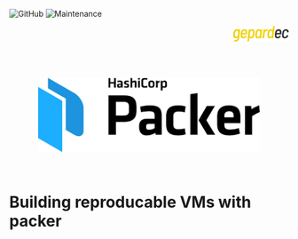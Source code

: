 ![GitHub](https://img.shields.io/github/license/gepardec/packer-vms)
![Maintenance](https://img.shields.io/maintenance/yes/2020)

<p align="right">
<img alt="gepardec" width=100px src="https://github.com/Gepardec/packer-vms/raw/master/.images/gepardec.png">
</p>
<br>
<br>
<p align="center">
<img alt="logos" width=400px src="https://github.com/Gepardec/packer-vms/raw/master/.images/packer.png">
</p>
<br>

# Building reproducable VMs with packer

<!-- based on https://github.com/mrlesmithjr/packer-templates --> 
